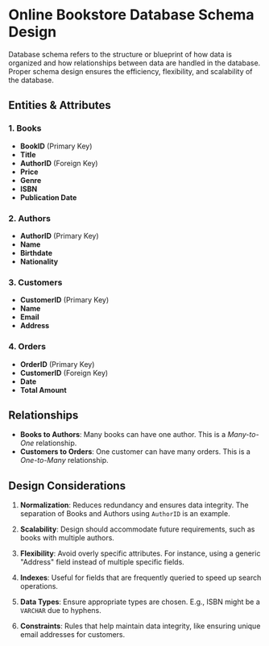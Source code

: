 # Online Bookstore Database Schema Design

Database schema refers to the structure or blueprint of how data is organized and how relationships between data are handled in the database. Proper schema design ensures the efficiency, flexibility, and scalability of the database.

## Entities & Attributes

### 1. Books

- **BookID** (Primary Key)
- **Title**
- **AuthorID** (Foreign Key)
- **Price**
- **Genre**
- **ISBN**
- **Publication Date**

### 2. Authors

- **AuthorID** (Primary Key)
- **Name**
- **Birthdate**
- **Nationality**

### 3. Customers

- **CustomerID** (Primary Key)
- **Name**
- **Email**
- **Address**

### 4. Orders

- **OrderID** (Primary Key)
- **CustomerID** (Foreign Key)
- **Date**
- **Total Amount**

## Relationships

- **Books to Authors**: Many books can have one author. This is a *Many-to-One* relationship.
- **Customers to Orders**: One customer can have many orders. This is a *One-to-Many* relationship.

## Design Considerations

1. **Normalization**: Reduces redundancy and ensures data integrity. The separation of Books and Authors using `AuthorID` is an example.

2. **Scalability**: Design should accommodate future requirements, such as books with multiple authors.

3. **Flexibility**: Avoid overly specific attributes. For instance, using a generic "Address" field instead of multiple specific fields.

4. **Indexes**: Useful for fields that are frequently queried to speed up search operations.

5. **Data Types**: Ensure appropriate types are chosen. E.g., ISBN might be a `VARCHAR` due to hyphens.

6. **Constraints**: Rules that help maintain data integrity, like ensuring unique email addresses for customers.
